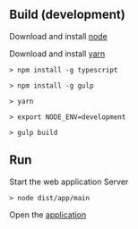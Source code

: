 ## Build (development)

Download and install [node](https://nodejs.org/en/download/)

Download and install [yarn](https://yarnpkg.com/lang/en/docs/install/)

`> npm install -g typescript`

`> npm install -g gulp`

`> yarn`

`> export NODE_ENV=development`

`> gulp build`

## Run

Start the web application Server

`> node dist/app/main`

Open the [application](http://localhost:3000)
